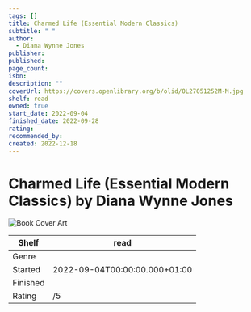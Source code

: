 ```yaml
---
tags: []
title: Charmed Life (Essential Modern Classics)
subtitle: " "
author:
  - Diana Wynne Jones
publisher: 
published: 
page_count: 
isbn: 
description: ""
coverUrl: https://covers.openlibrary.org/b/olid/OL27051252M-M.jpg
shelf: read
owned: true
start_date: 2022-09-04
finished_date: 2022-09-28
rating: 
recommended_by: 
created: 2022-12-18
---
```


# Charmed Life (Essential Modern Classics) by Diana Wynne Jones

![Book Cover Art](https://covers.openlibrary.org/b/olid/OL27051252M-M.jpg)

| Shelf | read |
| --- | --- |
| Genre |  |
| Started | 2022-09-04T00:00:00.000+01:00 |
| Finished |  |
| Rating | /5 |

